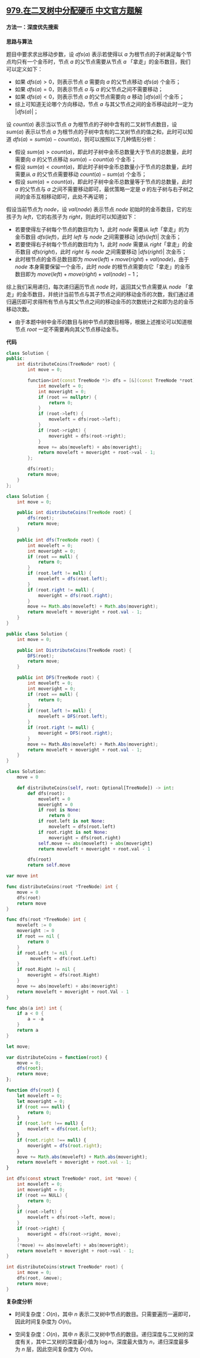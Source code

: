 ## [979.在二叉树中分配硬币 中文官方题解](https://leetcode.cn/problems/distribute-coins-in-binary-tree/solutions/100000/zai-er-cha-shu-zhong-fen-pei-ying-bi-by-e4poq)

#### 方法一：深度优先搜索

**思路与算法**

题目中要求求出移动步数，设 $\textit{dfs}(a)$ 表示若使得以 $a$ 为根节点的子树满足每个节点均只有一个金币时，节点 $a$ 的父节点需要从节点 $a$ 「拿走」的金币数目，我们可以定义如下：
+ 如果 $\textit{dfs}(a) > 0$，则表示节点 $a$ 需要向 $a$ 的父节点移动 $\textit{dfs}(a)$ 个金币；
+ 如果 $\textit{dfs}(a) = 0$，则表示节点 $a$ 与 $a$ 的父节点之间不需要移动；
+ 如果 $\textit{dfs}(a) < 0$，则表示节点 $a$ 的父节点需要向 $a$ 移动 $|\textit{dfs}(a)|$ 个金币；
+ 综上可知道无论哪个方向移动，节点 $a$ 与其父节点之间的金币移动此时一定为 $|\textit{dfs}(a)|$；

设 $\textit{count}(a)$ 表示当以节点 $a$ 为根节点的子树中含有的二叉树节点数目，设 $\textit{sum}(a)$ 表示以节点 $a$ 为根节点的子树中含有的二叉树节点的值之和，此时可以知道 $\textit{dfs}(a) = \textit{sum}(a) - \textit{count}(a)$，则可以按照以下几种情形分析：
+ 假设 $\textit{sum}(a) > \textit{count}(a)$，即此时子树中金币总数量大于节点的总数量，此时需要向 $a$ 的父节点移动 $\textit{sum}(a) - \textit{count}(a)$ 个金币；
+ 假设 $\textit{sum}(\textit{a}) < \textit{count}(a)$，即此时子树中金币总数量小于节点的总数量，此时需要从 $a$ 的父节点需要移动 $\textit{count}(a) - \textit{sum}(a)$ 个金币；
+ 假设 $\textit{sum}(a) = \textit{count}(a)$，即此时子树中金币总数量等于节点的总数量，此时 $a$ 的父节点与 $a$ 之间不需要移动即可，最优策略一定是 $a$ 的左子树与右子树之间的金币互相移动即可，此处不再证明；

假设当前节点为 $\textit{node}$，设 $\textit{val}(\textit{node})$ 表示节点 $\textit{node}$ 初始时的金币数目，它的左孩子为 $\textit{left}$，它的右孩子为 $\textit{right}$，则此时可以知道如下：
+ 若要使得左子树每个节点的数目均为 $1$，此时 $\textit{node}$ 需要从 $\textit{left}$「拿走」的为金币数目 $\textit{dfs}(\textit{left})$，此时 $\textit{left}$ 与 $\textit{node}$ 之间需要移动 $|\textit{dfs}(\textit{left})|$ 次金币；
+ 若要使得右子树每个节点的数目均为 $1$，此时 $\textit{node}$ 需要从 $\textit{right}$「拿走」的金币数目 $\textit{dfs}(\textit{right})$，此时 $\textit{right}$ 与 $\textit{node}$ 之间需要移动 $|\textit{dfs}(\textit{right})|$ 次金币；
+ 此时根节点的金币总数目即为 $\textit{move}(\textit{left}) + \textit{move}(\textit{right}) + \textit{val}(\textit{node})$，由于 $\textit{node}$ 本身需要保留一个金币，此时 $\textit{node}$ 的根节点需要向它「拿走」的金币数目即为 $\textit{move}(\textit{left}) + \textit{move}(\textit{right}) + \textit{val}(\textit{node}) - 1$；

综上我们采用递归，每次递归遍历节点 $\textit{node}$ 时，返回其父节点需要从 $\textit{node}$ 「拿走」的金币数目，并统计当前节点与其子节点之间的移动金币的次数，我们通过递归遍历即可求得所有节点与其父节点之间的移动金币的次数统计之和即为总的金币移动次数。
+ 由于本题中树中金币的数目与树中节点的数目相等，根据上述推论可以知道根节点 $\textit{root}$ 一定不需要再向其父节点移动金币。

**代码**

```C++ [sol1-C++]
class Solution {
public:    
    int distributeCoins(TreeNode* root) {
        int move = 0;

        function<int(const TreeNode *)> dfs = [&](const TreeNode *root) -> int {
            int moveleft = 0;
            int moveright = 0;
            if (root == nullptr) {
                return 0;
            }
            if (root->left) {
                moveleft = dfs(root->left);
            }        
            if (root->right) {
                moveright = dfs(root->right);
            }
            move += abs(moveleft) + abs(moveright);
            return moveleft + moveright + root->val - 1;
        };

        dfs(root);
        return move;
    }
};
```

```Java [sol1-Java]
class Solution {
    int move = 0;

    public int distributeCoins(TreeNode root) {
        dfs(root);
        return move;
    }

    public int dfs(TreeNode root) {
        int moveleft = 0;
        int moveright = 0;
        if (root == null) {
            return 0;
        }
        if (root.left != null) {
            moveleft = dfs(root.left);
        }        
        if (root.right != null) {
            moveright = dfs(root.right);
        }
        move += Math.abs(moveleft) + Math.abs(moveright);
        return moveleft + moveright + root.val - 1;
    }
}
```

```C# [sol1-C#]
public class Solution {
    int move = 0;

    public int DistributeCoins(TreeNode root) {
        DFS(root);
        return move;
    }

    public int DFS(TreeNode root) {
        int moveleft = 0;
        int moveright = 0;
        if (root == null) {
            return 0;
        }
        if (root.left != null) {
            moveleft = DFS(root.left);
        }        
        if (root.right != null) {
            moveright = DFS(root.right);
        }
        move += Math.Abs(moveleft) + Math.Abs(moveright);
        return moveleft + moveright + root.val - 1;
    }
}
```

```Python [sol1-Python3]
class Solution:
    move = 0

    def distributeCoins(self, root: Optional[TreeNode]) -> int:
        def dfs(root):
            moveleft = 0
            moveright = 0
            if root is None:
                return 0
            if root.left is not None:
                moveleft = dfs(root.left)
            if root.right is not None:
                moveright = dfs(root.right)
            self.move += abs(moveleft) + abs(moveright)
            return moveleft + moveright + root.val - 1

        dfs(root)
        return self.move

```

```Go [sol1-Go]
var move int

func distributeCoins(root *TreeNode) int {
    move = 0
    dfs(root)
    return move
}

func dfs(root *TreeNode) int {
    moveleft := 0
    moveright := 0
    if root == nil {
        return 0
    }
    if root.Left != nil {
         moveleft = dfs(root.Left)
    }
    if root.Right != nil {
        moveright = dfs(root.Right)
    }
    move += abs(moveleft) + abs(moveright)
    return moveleft + moveright + root.Val - 1
}

func abs(a int) int {
    if a < 0 {
        a = -a
    }
    return a
}
```

```JavaScript [sol1-JavaScript]
let move;

var distributeCoins = function(root) {
    move = 0;
    dfs(root);
    return move;
};

function dfs(root) {
    let moveleft = 0;
    let moveright = 0;
    if (root === null) {
        return 0;
    }
    if (root.left !== null) {
        moveleft = dfs(root.left);
    }
    if (root.right !== null) {
        moveright = dfs(root.right);
    }
    move += Math.abs(moveleft) + Math.abs(moveright);
    return moveleft + moveright + root.val - 1;
}
```

```C [sol1-C]
int dfs(const struct TreeNode* root, int *move) {
    int moveleft = 0;
    int moveright = 0;
    if (root == NULL) {
        return 0;
    }
    if (root->left) {
        moveleft = dfs(root->left, move);
    }        
    if (root->right) {
        moveright = dfs(root->right, move);
    }
    (*move) += abs(moveleft) + abs(moveright);
    return moveleft + moveright + root->val - 1;
}

int distributeCoins(struct TreeNode* root) {
    int move = 0;
    dfs(root, &move);
    return move;
}
```

**复杂度分析**

- 时间复杂度：$O(n)$，其中 $n$ 表示二叉树中节点的数目。只需要遍历一遍即可，因此时间复杂度为 $O(n)$。

- 空间复杂度：$O(n)$，其中 $n$ 表示二叉树中节点的数目。递归深度与二叉树的深度有关，其中二叉树的深度最小值为 $\log n$，深度最大值为 $n$，递归深度最多为 $n$ 层，因此空间复杂度为 $O(n)$。